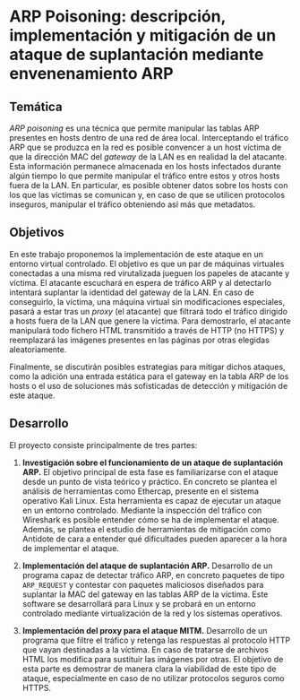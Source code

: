 # ARP Poisoning: descripción, implementación y mitigación de un ataque de suplantación mediante envenenamiento ARP

## Temática

*ARP poisoning* es una técnica que permite manipular las tablas ARP presentes
en hosts dentro de una red de área local. Interceptando el tráfico ARP que se
produzca en la red es posible convencer a un host víctima de que la dirección
MAC del *gateway* de la LAN es en realidad la del atacante. Esta información
permanece almacenada en los hosts infectados durante algún tiempo lo que
permite manipular el tráfico entre estos y otros hosts fuera de la LAN. En
particular, es posible obtener datos sobre los hosts con los que las víctimas
se comunican y, en caso de que se utilicen protocolos inseguros, manipular el
tráfico obteniendo así más que metadatos.

## Objetivos

En este trabajo proponemos la implementación de este ataque en un entorno
virtual controlado. El objetivo es que un par de máquinas virtuales conectadas
a una misma red virutalizada jueguen los papeles de atacante y víctima. El
atacante escuchará en espera de tráfico ARP y al detectarlo intentará suplantar
la identidad del gateway de la LAN. En caso de conseguirlo, la víctima, una
máquina virtual sin modificaciones especiales, pasará a estar tras un *proxy*
(el atacante) que filtrará todo el tráfico dirigido a hosts fuera de la LAN que
genere la víctima. Para demostrarlo, el atacante manipulará todo fichero HTML
transmitido a través de HTTP (no HTTPS) y reemplazará las imágenes presentes en
las páginas por otras elegidas aleatoriamente.

Finalmente, se discutirán posibles estrategias para mitigar dichos ataques, como
la adición una entrada estática para el gateway en la tabla ARP de los hosts o
el uso de soluciones más sofisticadas de detección y mitigación de este ataque.

## Desarrollo

El proyecto consiste principalmente de tres partes:

1. **Investigación sobre el funcionamiento de un ataque de suplantación ARP.** El objetivo principal de esta fase es familiarizarse con el ataque desde un punto de vista teórico y práctico. En concreto se plantea el análisis de herramientas como Ethercap, presente en el sistema operativo Kali Linux. Esta herramienta es capaz de ejecutar un ataque en un entorno controlado. Mediante la inspección del tráfico con Wireshark es posible entender cómo se ha de implementar el ataque. Además, se plantea el estudio de herramientas de mitigación como Antidote de cara a entender qué dificultades pueden aparecer a la hora de implementar el ataque.

2. **Implementación del ataque de suplantación ARP.** Desarrollo de un programa capaz de detectar tráfico ARP, en concreto paquetes de tipo `ARP_REQUEST` y contestar con paquetes maliciosos diseñados para suplantar la MAC del gateway en las tablas ARP de la víctima. Este software se desarrollará para Linux y se probará en un entorno controlado mediante virtualización de la red y los sistemas operativos.

3. **Implementación del proxy para el ataque MITM.** Desarrollo de un programa que filtre el tráfico y retenga las respuestas al protocolo HTTP que vayan destinadas a la víctima. En caso de tratarse de archivos HTML los modifica para sustituir las imágenes por otras. El objetivo de esta parte es demostrar de manera clara la viabilidad de este tipo de ataque, especialmente en caso de no utilizar protocolos seguros como HTTPS.
